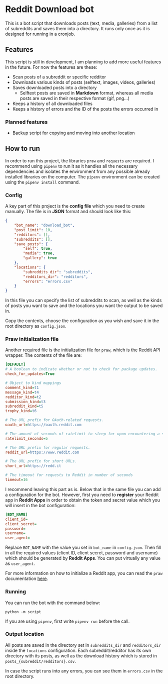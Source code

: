 # Reddit Download bot

This is a bot script that downloads posts (text, media, galleries) from a list of subreddits and saves them into a directory. It runs only once as it is designed for running in a cronjob.

## Features

This script is still in development, I am planning to add more useful features in the future. For now the features are these:

- Scan posts of a subreddit or specific redditor
- Downloads various kinds of posts (selftext, images, videos, galleries)
- Saves downloaded posts into a directory
	- Selftext posts are saved in **Markdown** format, whereas all media posts are saved in their respective format (gif, png...)
- Keeps a history of all downloaded files
- Keeps a history of errors and the ID of the posts the errors occurred in

### Planned features

- Backup script for copying and moving into another location

## How to run

In order to run this project, the libraries `praw` and `requests` are required. I recommend using `pipenv` to run it as it handles all the necessary dependencies and isolates the environment from any possible already installed libraries on the computer. The `pipenv` environment can be created using the `pipenv install` command.

### Config

A key part of this project is the **config file** which you need to create manually. The file is in **JSON** format and should look like this:

```json
{
	"bot_name": "download_bot",
    "post_limit": 10,
    "redditors": [],
	"subreddits": [],
	"save_posts": {
		"self": true,
		"media": true,
		"gallery": true
	},
	"locations": {
		"subreddits_dir": "subreddits",
        "redditors_dir": "redditors",
		"errors": "errors.csv"
	}
}
```

In this file you can specify the list of subreddits to scan, as well as the kinds of posts you want to save and the locations you want the output to be saved in.

Copy the contents, choose the configuration as you wish and save it in the root directory as `config.json`.

### Praw initialization file

Another required file is the initialization file for `praw`, which is the Reddit API wrapper. The contents of the file are:

```ini
[DEFAULT]
# A boolean to indicate whether or not to check for package updates.
check_for_updates=True

# Object to kind mappings
comment_kind=t1
message_kind=t4
redditor_kind=t2
submission_kind=t3
subreddit_kind=t5
trophy_kind=t6

# The URL prefix for OAuth-related requests.
oauth_url=https://oauth.reddit.com

# The amount of seconds of ratelimit to sleep for upon encountering a specific type of 429 error.
ratelimit_seconds=5

# The URL prefix for regular requests.
reddit_url=https://www.reddit.com

# The URL prefix for short URLs.
short_url=https://redd.it

# The timeout for requests to Reddit in number of seconds
timeout=16
```

I recommend leaving this part as is. Below that in the same file you can add a configuration for the bot. However, first you need to **register** your Reddit app in **Reddit Apps**  in order to obtain the token and secret value which you will insert in the bot configuration:

```ini
[BOT_NAME]
client_id=
client_secret=
password=
username=
user_agent=
```

Replace `BOT_NAME` with the value you set in `bot_name` in `config.json`. Then fill in all the required values (client ID, client secret, password and username) which should be generated by **Reddit Apps**. You can put virtually any value as `user_agent`.

For more information on how to initialize a Reddit app, you can read the `praw` documentation [here](https://praw.readthedocs.io/en/stable/getting_started/configuration/prawini.html).

### Running

You can run the bot with the command below:

```
python -m script
```

If you are using `pipenv`, first write `pipenv run` before the call.

### Output location

All posts are saved in the directory set in `subreddits_dir` and `redditors_dir` inside the `locations` configuration. Each subreddit/redditor has its own directory with its posts, as well as the download history which is stored in `posts_{subreddit/redditors}.csv`.

In case the script runs into any errors, you can see them in `errors.csv` in the root directory.